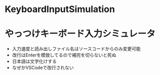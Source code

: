 # KeyboardInputSimulation
<h1>やっつけキーボード入力シミュレータ</h1>
<ul>
  <li>入力速度と読み出しファイル名はソースコードからのみ変更可能</li>
  <li>改行はEnterを模倣してるので補完を切らないと死ぬ</li>
  <li>日本語は文字化けする</li>
  <li>なぜかVSCodeで改行されない</li>
 </ul>
